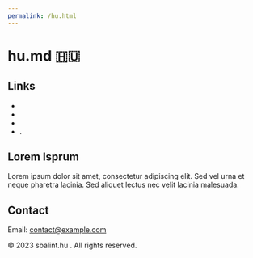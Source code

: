 ```yaml
---
permalink: /hu.html
---
```

# hu.md &#x1F1ED;&#x1F1FA;

## Links
- 
- 
- 
- .

## Lorem Isprum
Lorem ipsum dolor sit amet, consectetur adipiscing elit. Sed vel urna et neque pharetra lacinia. Sed aliquet lectus nec velit lacinia malesuada.

## Contact 

Email: [contact@example.com](mailto:contact@example.com)

&copy; 2023 sbalint.hu . All rights reserved.
